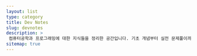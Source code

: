 ```yaml
---
layout: list
type: category
title: Dev Notes
slug: devnotes
description: >
 컴퓨터공학과 프로그래밍에 대한 지식들을 정리한 공간입니다. 기초 개념부터 실전 문제풀이까지 포함됩니다.
sitemap: true
---
```

